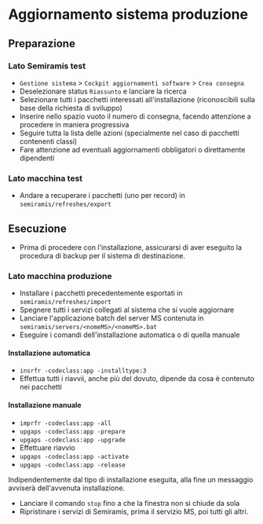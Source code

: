# Aggiornamento sistema produzione
## Preparazione

### Lato Semiramis test
- `Gestione sistema` > `Cockpit aggiornamenti software` > `Crea consegna`
- Deselezionare status `Riassunto` e lanciare la ricerca
- Selezionare tutti i pacchetti interessati all'installazione (riconoscibili sulla base della richiesta di sviluppo)
- Inserire nello spazio vuoto il numero di consegna, facendo attenzione a procedere in maniera progressiva
- Seguire tutta la lista delle azioni (specialmente nel caso di pacchetti contenenti classi)
- Fare attenzione ad eventuali aggiornamenti obbligatori o direttamente dipendenti

### Lato macchina test
- Andare a recuperare i pacchetti (uno per record) in `semiramis/refreshes/export`

## Esecuzione

- Prima di procedere con l'installazione, assicurarsi di aver eseguito la procedura di backup per il sistema di destinazione.

### Lato macchina produzione

- Installare i pacchetti precedentemente esportati in `semiramis/refreshes/import`
- Spegnere tutti i servizi collegati al sistema che si vuole aggiornare
- Lanciare l'applicazione batch del server MS contenuta in `semiramis/servers/<nomeMS>/<nomeMS>.bat`
- Eseguire i comandi dell'installazione automatica o di quella manuale

#### Installazione automatica
- `insrfr -codeclass:app -installtype:3`
 - Effettua tutti i riavvii, anche più del dovuto, dipende da cosa è contenuto nei pacchetti

#### Installazione manuale
- `imprfr -codeclass:app -all`
- `upgaps -codeclass:app -prepare`
- `upgaps -codeclass:app -upgrade`
- Effettuare riavvio
- `upgaps -codeclass:app -activate`
- `upgaps -codeclass:app -release`

Indipendentemente dal tipo di installazione eseguita, alla fine un messaggio avviserà dell'avvenuta installazione.

- Lanciare il comando `stop` fino a che la finestra non si chiude da sola
- Ripristinare i servizi di Semiramis, prima il servizio MS, poi tutti gli altri.
